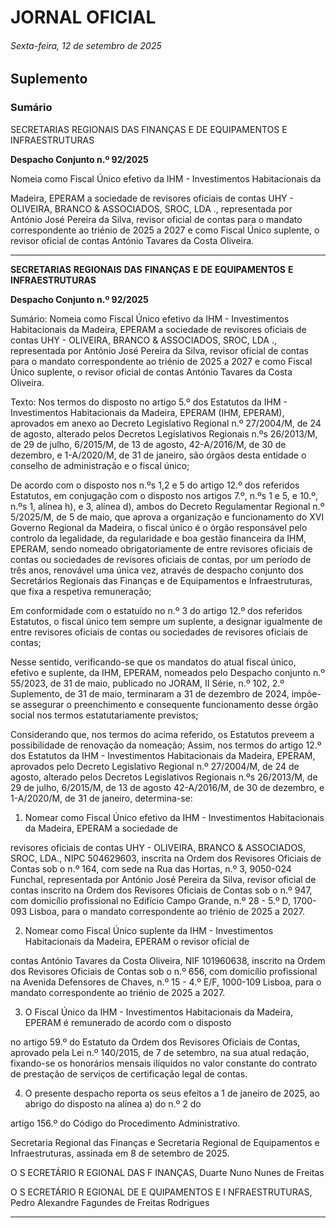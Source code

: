 # JORNAL OFICIAL

###### Sexta-feira, 12 de setembro de 2025

## **Suplemento**

### **Sumário**

SECRETARIAS REGIONAIS DAS FINANÇAS E DE EQUIPAMENTOS E
INFRAESTRUTURAS

**Despacho Conjunto n.º 92/2025**

Nomeia como Fiscal Único efetivo da IHM - Investimentos Habitacionais da

Madeira, EPERAM a sociedade de revisores oficiais de contas UHY - OLIVEIRA,
BRANCO & ASSOCIADOS, SROC, LDA ., representada por António José Pereira da
Silva, revisor oficial de contas para o mandato correspondente ao triénio de 2025 a
2027 e como Fiscal Único suplente, o revisor oficial de contas António Tavares da
Costa Oliveira.




---

**SECRETARIAS** **REGIONAIS** **DAS** **FINANÇAS** **E** **DE** **EQUIPAMENTOS** **E** **INFRAESTRUTURAS**


**Despacho Conjunto n.º 92/2025**


Sumário:
Nomeia como Fiscal Único efetivo da IHM - Investimentos Habitacionais da Madeira, EPERAM a sociedade de revisores oficiais de
contas UHY - OLIVEIRA, BRANCO & ASSOCIADOS, SROC, LDA ., representada por António José Pereira da Silva, revisor oficial de
contas para o mandato correspondente ao triénio de 2025 a 2027 e como Fiscal Único suplente, o revisor oficial de contas António
Tavares da Costa Oliveira.

Texto:
Nos termos do disposto no artigo 5.º dos Estatutos da IHM - Investimentos Habitacionais da Madeira, EPERAM (IHM,
EPERAM), aprovados em anexo ao Decreto Legislativo Regional n.º 27/2004/M, de 24 de agosto, alterado pelos Decretos
Legislativos Regionais n.ºs 26/2013/M, de 29 de julho, 6/2015/M, de 13 de agosto, 42-A/2016/M, de 30 de dezembro, e
1-A/2020/M, de 31 de janeiro, são órgãos desta entidade o conselho de administração e o fiscal único;

De acordo com o disposto nos n.ºs 1,2 e 5 do artigo 12.º dos referidos Estatutos, em conjugação com o disposto nos artigos
7.º, n.ºs 1 e 5, e 10.º, n.ºs 1, alínea h), e 3, alínea d), ambos do Decreto Regulamentar Regional n.º 5/2025/M, de 5 de maio,
que aprova a organização e funcionamento do XVI Governo Regional da Madeira, o fiscal único é o órgão responsável pelo
controlo da legalidade, da regularidade e boa gestão financeira da IHM, EPERAM, sendo nomeado obrigatoriamente de entre
revisores oficiais de contas ou sociedades de revisores oficiais de contas, por um período de três anos, renovável uma única
vez, através de despacho conjunto dos Secretários Regionais das Finanças e de Equipamentos e Infraestruturas, que fixa a
respetiva remuneração;

Em conformidade com o estatuído no n.º 3 do artigo 12.º dos referidos Estatutos, o fiscal único tem sempre um suplente, a
designar igualmente de entre revisores oficiais de contas ou sociedades de revisores oficiais de contas;

Nesse sentido, verificando-se que os mandatos do atual fiscal único, efetivo e suplente, da IHM, EPERAM, nomeados pelo
Despacho conjunto n.º 55/2023, de 31 de maio, publicado no JORAM, II Série, n.º 102, 2.º Suplemento, de 31 de maio,
terminaram a 31 de dezembro de 2024, impõe-se assegurar o preenchimento e consequente funcionamento desse órgão social
nos termos estatutariamente previstos;

Considerando que, nos termos do acima referido, os Estatutos preveem a possibilidade de renovação da nomeação;
Assim, nos termos do artigo 12.º dos Estatutos da IHM - Investimentos Habitacionais da Madeira, EPERAM, aprovados
pelo Decreto Legislativo Regional n.º 27/2004/M, de 24 de agosto, alterado pelos Decretos Legislativos Regionais
n.ºs 26/2013/M, de 29 de julho, 6/2015/M, de 13 de agosto 42-A/2016/M, de 30 de dezembro, e 1-A/2020/M, de 31 de janeiro,
determina-se:


1. Nomear como Fiscal Único efetivo da IHM - Investimentos Habitacionais da Madeira, EPERAM a sociedade de

revisores oficiais de contas UHY - OLIVEIRA, BRANCO & ASSOCIADOS, SROC, LDA., NIPC 504629603,
inscrita na Ordem dos Revisores Oficiais de Contas sob o n.º 164, com sede na Rua das Hortas, n.º 3, 9050-024
Funchal, representada por António José Pereira da Silva, revisor oficial de contas inscrito na Ordem dos Revisores
Oficiais de Contas sob o n.º 947, com domicílio profissional no Edifício Campo Grande, n.º 28 - 5.º D, 1700-093
Lisboa, para o mandato correspondente ao triénio de 2025 a 2027.

2. Nomear como Fiscal Único suplente da IHM - Investimentos Habitacionais da Madeira, EPERAM o revisor oficial de

contas António Tavares da Costa Oliveira, NIF 101960638, inscrito na Ordem dos Revisores Oficiais de Contas sob o
n.º 656, com domicílio profissional na Avenida Defensores de Chaves, n.º 15 - 4.º E/F, 1000-109 Lisboa, para o
mandato correspondente ao triénio de 2025 a 2027.

3. O Fiscal Único da IHM - Investimentos Habitacionais da Madeira, EPERAM é remunerado de acordo com o disposto

no artigo 59.º do Estatuto da Ordem dos Revisores Oficiais de Contas, aprovado pela Lei n.º 140/2015, de 7 de
setembro, na sua atual redação, fixando-se os honorários mensais ilíquidos no valor constante do contrato de
prestação de serviços de certificação legal de contas.

4. O presente despacho reporta os seus efeitos a 1 de janeiro de 2025, ao abrigo do disposto na alínea a) do n.º 2 do

artigo 156.º do Código do Procedimento Administrativo.

Secretaria Regional das Finanças e Secretaria Regional de Equipamentos e Infraestruturas, assinada em 8 de setembro de
2025.


O S ECRETÁRIO R EGIONAL DAS F INANÇAS, Duarte Nuno Nunes de Freitas

O S ECRETÁRIO R EGIONAL DE E QUIPAMENTOS E I NFRAESTRUTURAS, Pedro Alexandre Fagundes de Freitas Rodrigues




---
